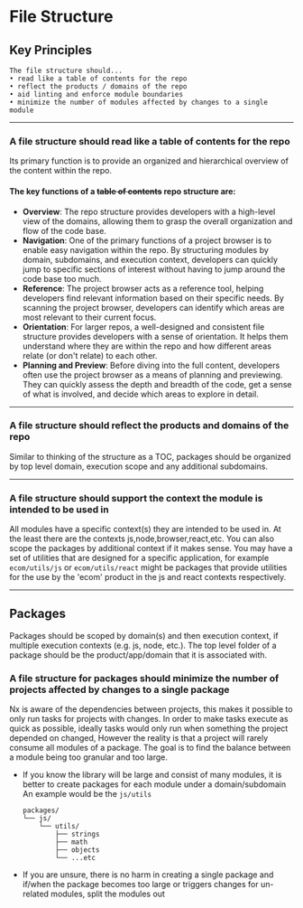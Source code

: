# File Structure

## Key Principles
```text
The file structure should...
• read like a table of contents for the repo
• reflect the products / domains of the repo
• aid linting and enforce module boundaries
• minimize the number of modules affected by changes to a single module
```

---

### A file structure should read like a table of contents for the repo
Its primary function is to provide an organized and hierarchical overview of the content within the repo.

#### The key functions of a ~~table of contents~~ repo structure are:

- **Overview**: The repo structure provides developers with a high-level view of the domains, allowing them to grasp the overall organization and flow of the code base.
- **Navigation**: One of the primary functions of a project browser is to enable easy navigation within the repo. By structuring modules by domain, subdomains, and execution context, developers can quickly jump to specific sections of interest without having to jump around the code base too much.
- **Reference**: The project browser acts as a reference tool, helping developers find relevant information based on their specific needs. By scanning the project browser, developers can identify which areas are most relevant to their current focus.
- **Orientation**: For larger repos, a well-designed and consistent file structure provides developers with a sense of orientation. It helps them understand where they are within the repo and how different areas relate (or don't relate) to each other.
- **Planning and Preview**: Before diving into the full content, developers often use the project browser as a means of planning and previewing. They can quickly assess the depth and breadth of the code, get a sense of what is involved, and decide which areas to explore in detail.

---

### A file structure should reflect the products and domains of the repo
Similar to thinking of the structure as a TOC, packages should be organized by top level domain, execution scope and
any additional subdomains.

---

### A file structure should support the context the module is intended to be used in
All modules have a specific context(s) they are intended to be used in. At the least there are the contexts js,node,browser,react,etc.
You can also scope the packages by additional context if it makes sense. You may have a set of utilities that
are designed for a specific application, for example `ecom/utils/js` or `ecom/utils/react` might be packages
that provide utilities for the use by the 'ecom' product in the js and react contexts respectively.

---

## Packages
Packages should be scoped by domain(s) and then execution context, if multiple execution contexts (e.g. js, node, etc.).
The top level folder of a package should be the product/app/domain that it is associated with.

### A file structure for packages should minimize the number of projects affected by changes to a single package
Nx is aware of the dependencies between projects, this makes it possible to only run tasks for projects
with changes. In order to make tasks execute as quick as possible, ideally tasks would only run when something
the project depended on changed, However the reality is that a project will rarely consume all modules of a package.
The goal is to find the balance between a module being too granular and too large.
- If you know the library will be large and consist of many modules, it is better to create packages for each module under a domain/subdomain
  An example would be the `js/utils`
  ```text
  packages/
  └── js/
      └── utils/
          ├── strings
          ├── math
          ├── objects
          └── ...etc
  ```
- If you are unsure, there is no harm in creating a single package and if/when the package becomes too large or triggers changes for un-related modules, split the modules out
